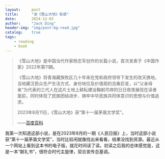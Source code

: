 ```yaml
---
layout:     post
title:      "读《雪山大地》有感"
date:       2024-12-03
author:     "Jack Ding"
header-img:	"img/post-bg-read.jpg"
catalog:	true
tags:
    - reading
	- book
---
```


> 《雪山大地》是中国当代作家杨志军创作的长篇小说，首次发表于《中国作家》2022年第11期。
>
> 《雪山大地》将青海藏族牧区几十年来在党和政府领导下发生的改天换地，当地藏汉民众生产生活方式、身份地位及价值观的沧桑巨变，以“父亲母亲”为代表的三代人在这片土地上耕耘建设鞠躬尽瘁的日日夜夜展现在读者面前，同时体现了民族团结进步、铸牢中华民族共同体意识的思想与价值追求。
>
> 2023年8月11日，《雪山大地》获“第十一届茅盾文学奖”。
>
> ——[百度百科](https://baike.baidu.com/item/雪山大地/62660854)

我第一次知道这部小说，是在2023年8月的一期《人民日报》上，当时这部小说获“第十一届茅盾文学奖”，当时比较闲就像找出来看看，结果没找到资源。最近从一个网站上看到这本书的电子版，就花时间读了读。初读之后我的总体感觉是，这是一本“献礼书”，很符合时代主旋律，契合宣传总基调。